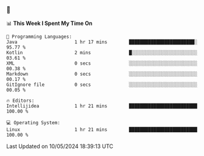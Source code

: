 ### 👋

<!--START_SECTION:waka-->
📊 **This Week I Spent My Time On** 

```text
💬 Programming Languages: 
Java                     1 hr 17 mins        ████████████████████████░   95.77 % 
Kotlin                   2 mins              █░░░░░░░░░░░░░░░░░░░░░░░░   03.61 % 
XML                      0 secs              ░░░░░░░░░░░░░░░░░░░░░░░░░   00.38 % 
Markdown                 0 secs              ░░░░░░░░░░░░░░░░░░░░░░░░░   00.17 % 
GitIgnore file           0 secs              ░░░░░░░░░░░░░░░░░░░░░░░░░   00.05 % 

🔥 Editors: 
Intellijidea             1 hr 21 mins        █████████████████████████   100.00 % 

💻 Operating System: 
Linux                    1 hr 21 mins        █████████████████████████   100.00 % 
```


 Last Updated on 10/05/2024 18:39:13 UTC
<!--END_SECTION:waka-->
